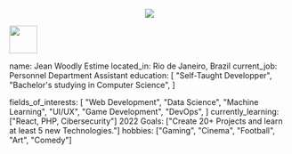<p align="center">
  <img src="https://capsule-render.vercel.app/api?text=Hey Everyone!🕹️&animation=fadeIn&type=waving&color=gradient&height=100"/>
</p>
 <a href="https://www.instagram.com/jeanzinho509/">
  <img height="50" src="https://tenor.com/view/rock-one-eyebrow-raised-rock-staring-the-rock-gif-22113367.png"/>
</a>

name: Jean Woodly Estime
located_in: Rio de Janeiro, Brazil
current_job: Personnel Department Assistant
education:
[
"Self-Taught Developper",
"Bachelor's studying in Computer Science",
]

fields_of_interests:
  [
    "Web Development",
    "Data Science",
    "Machine Learning",
    "UI/UX",
    "Game Development",
    "DevOps",
  ]
  currently_learning: ["React, PHP, Cibersecurity"]
  2022 Goals: ["Create 20+ Projects and learn at least 5 new Technologies."]
  hobbies: ["Gaming", "Cinema", "Football", "Art", "Comedy"]
